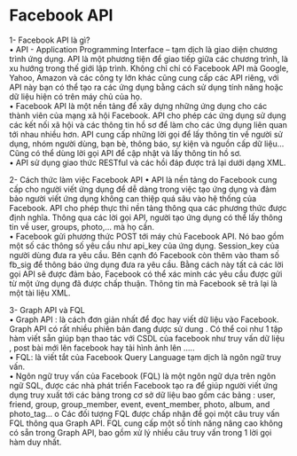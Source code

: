 Facebook API
================

1- Facebook API là gì? <br/>
• API - Application Programming Interface – tạm dịch là giao diện 
chương trình ứng dụng. API là một phương tiện để giao tiếp giữa các 
chương trình, là xu hướng trong thế giới lập trình. Không chỉ chỉ có 
Facebook API mà Google, Yahoo, Amazon và các công ty lớn khác 
cũng cung cấp các API riêng, với API này bạn có thể tạo ra các ứng 
dụng bằng cách sử dụng tính năng hoặc dữ liệu hiện có trên máy chủ 
của họ. <br/>
• Facebook API là một nền tảng để xây dựng những ứng dụng cho các 
thành viên của mạng xã hội Facebook. API cho phép các ứng dụng sử 
dụng các kết nối xã hội và các thông tin hồ sơ để làm cho các ứng 
dụng liên quan tới nhau nhiều hơn. API cung cấp những lời gọi để lấy 
thông tin về người sử dụng, nhóm người dùng, bạn bè, thông báo, sự 
kiện và nguồn cấp dữ liệu…Cũng có thể dùng lời gọi API để cập nhật 
và lấy thông tin hồ sơ.<br/>
• API sử dụng giao thức RESTful và các hồi đáp được trả lại dưới dạng 
XML. <br/>

2- Cách thức làm việc Facebook API
• API là nền tảng do Facebook cung cấp cho người viết ứng dụng để dễ 
dàng trong việc tạo ứng dụng và đảm bảo người viết ứng dụng không 
can thiệp quá sâu vào hệ thống của Facebook. API cho phép thực thi 
nền tảng thông qua các phương thức được định nghĩa. Thông qua các 
lời gọi API, người tạo ứng dụng có thể lấy thông tin về user, groups, 
photo,… mà họ cần. <br/>
• Facebook gửi phương thức POST tới máy chủ Facebook API. Nó bao 
gồm một số các thông số yêu cầu như api_key của ứng dụng. 
Session_key của người dùng đưa ra yêu cầu. Bên cạnh đó Facebook 
còn thêm vào tham số fb_sig để thông báo ứng dụng đưa ra yêu cầu. 
Bằng cách này tất cả các lời gọi API sẽ được đảm bảo, Facebook có 
thể xác minh các yêu cầu được gửi từ một ứng dụng đã được chấp 
thuận. Thông tin mà Facebook sẽ trả lại là một tài liệu XML.<br/>

3- Graph API và FQL <br/>
• Graph API : là cách đơn giản nhất để đọc hay viết dữ liệu vào Facebook. Graph API có rất nhiều phiên bản đang được sử dung . Có thể coi như 1 tập hàm viết sẵn giúp bạn thao tác với CSDL của facebook như truy vấn dữ liệu , post bài mới lên facebook hay tải hình ảnh lên …..<br/>
• FQL: là viết tắt của Facebook Query Language tạm dịch là ngôn ngữ truy vấn.<br/>
• Ngôn ngữ truy vấn của Facebook (FQL) là một ngôn ngữ dựa trên ngôn ngữ SQL, được các nhà phát triển Facebook tạo ra để 
giúp người viết ứng dụng truy xuất tới các bảng trong cơ sở dữ liệu bao gồm các bảng : user, friend, group, group_member, 
event, event_member, photo, album, and photo_tag… o Các đối tượng FQL được chấp nhận để gọi một câu truy vấn 
FQL thông qua Graph API. FQL cung cấp một số tính năng nâng cao không có sẵn trong Graph API, bao gồm xử lý nhiều 
câu truy vấn trong 1 lời gọi hàm duy nhất. <br/>

